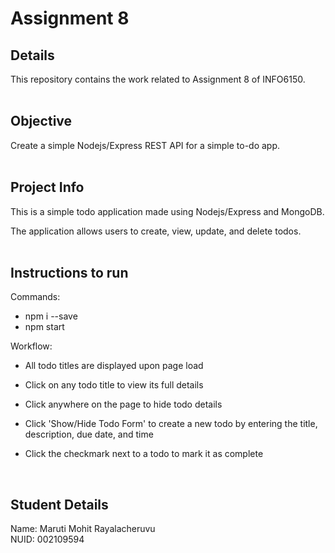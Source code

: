 # Assignment 8

## Details

This repository contains the work related to Assignment 8 of INFO6150. <br/>
<br/>

## Objective

Create a simple Nodejs/Express REST API for a simple to-do app. <br/>
<br/>

## Project Info
This is a simple todo application made using Nodejs/Express and MongoDB. <br />

The application allows users to create, view, update, and delete todos. <br />
<br />

## Instructions to run 

Commands: <br>
- npm i --save <br>
- npm start

Workflow: <br>

- All todo titles are displayed upon page load <br />

- Click on any todo title to view its full details <br />

- Click anywhere on the page to hide todo details <br />

- Click 'Show/Hide Todo Form' to create a new todo by entering the title, description, due date, and time <br />

- Click the checkmark next to a todo to mark it as complete <br />

<br />

## Student Details

Name: Maruti Mohit Rayalacheruvu <br/>
NUID: 002109594